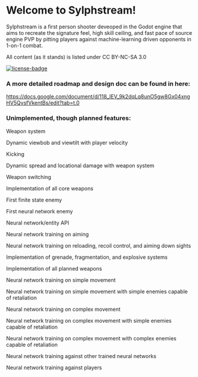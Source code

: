 # Welcome to Sylphstream!

Sylphstream is a first person shooter deveoped in the Godot engine that aims to recreate the signature feel, high skill ceiling, and fast pace of source engine PVP by
pitting players against machine-learning driven opponents in 1-on-1 combat.

All content (as it stands) is listed under CC BY-NC-SA 3.0

[![license-badge](https://shields.io/badge/license-CC--BY--NC--SA-lightgrey?style=for-the-badge)](https://creativecommons.org/licenses/by-nc-sa/3.0/)

### A more detailed roadmap and design doc can be found in here:

https://docs.google.com/document/d/118_IEV_9k2dqLq8unO5gw8Gx04xngHV5QysfVkentBs/edit?tab=t.0

### Unimplemented, though planned features:

Weapon system

Dynamic viewbob and viewtilt with player velocity

Kicking

Dynamic spread and locational damage with weapon system

Weapon switching

Implementation of all core weapons

First finite state enemy

First neural network enemy

Neural network/entity API

Neural network training on aiming

Neural network training on reloading, recoil control, and aiming down sights

Implementation of grenade, fragmentation, and explosive systems

Implementation of all planned weapons

Neural network training on simple movement

Neural network training on simple movement with simple enemies capable of retaliation

Neural network training on complex movement

Neural network training on complex movement with simple enemies capable of retaliation

Neural network training on complex movement with complex enemies capable of retaliation

Neural network training against other trained neural networks

Neural network training against players
